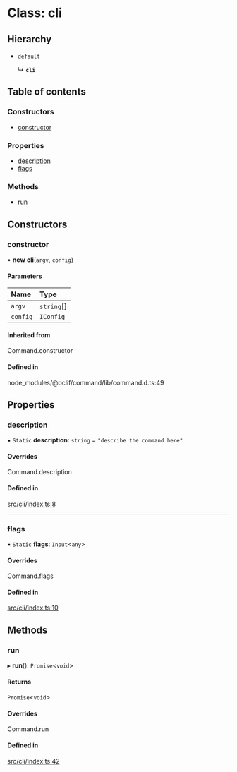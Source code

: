 # Class: cli

## Hierarchy

- `default`

  ↳ **`cli`**

## Table of contents

### Constructors

- [constructor](cli.md#constructor)

### Properties

- [description](cli.md#description)
- [flags](cli.md#flags)

### Methods

- [run](cli.md#run)

## Constructors

### constructor

• **new cli**(`argv`, `config`)

#### Parameters

| Name | Type |
| :------ | :------ |
| `argv` | `string`[] |
| `config` | `IConfig` |

#### Inherited from

Command.constructor

#### Defined in

node_modules/@oclif/command/lib/command.d.ts:49

## Properties

### description

▪ `Static` **description**: `string` = `"describe the command here"`

#### Overrides

Command.description

#### Defined in

[src/cli/index.ts:8](https://github.com/roxlabs/snippetfy/blob/baf2cb0/src/cli/index.ts#L8)

___

### flags

▪ `Static` **flags**: `Input`<`any`\>

#### Overrides

Command.flags

#### Defined in

[src/cli/index.ts:10](https://github.com/roxlabs/snippetfy/blob/baf2cb0/src/cli/index.ts#L10)

## Methods

### run

▸ **run**(): `Promise`<`void`\>

#### Returns

`Promise`<`void`\>

#### Overrides

Command.run

#### Defined in

[src/cli/index.ts:42](https://github.com/roxlabs/snippetfy/blob/baf2cb0/src/cli/index.ts#L42)
